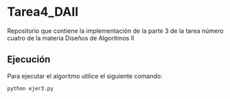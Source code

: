# Tarea4_DAII
Repositorio que contiene la implementación de la parte 3 de la tarea número cuatro de la materia Diseños de Algoritmos II

## Ejecución
Para ejecutar el algoritmo utilice el siguiente comando:

```bash
python ejer3.py
```
